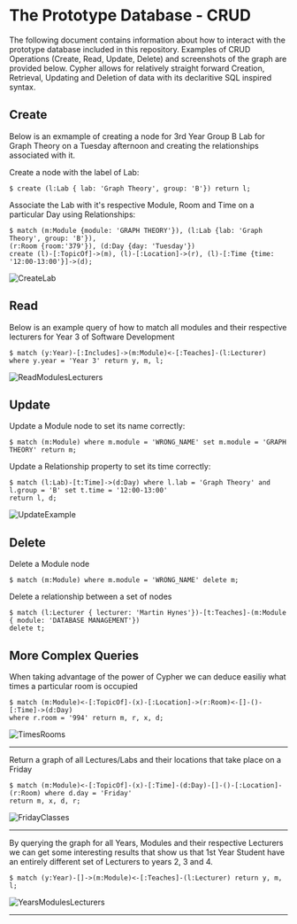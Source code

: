 # The Prototype Database - CRUD

The following document contains information about how to interact with the prototype database included in this repository. Examples of CRUD Operations (Create, Read, Update, Delete) and screenshots of the graph are provided below. Cypher allows for relatively straight forward Creation, Retrieval, Updating and Deletion of data with its declaritive SQL inspired syntax.

## Create

Below is an exmample of creating a node for 3rd Year Group B Lab for Graph Theory on a Tuesday afternoon and creating the relationships associated with it.

Create a node with the label of Lab:

    $ create (l:Lab { lab: 'Graph Theory', group: 'B'}) return l;

Associate the Lab with it's respective Module, Room and Time on a particular Day using Relationships:

    $ match (m:Module {module: 'GRAPH THEORY'}), (l:Lab {lab: 'Graph Theory', group: 'B'}), 
    (r:Room {room:'379'}), (d:Day {day: 'Tuesday'})
    create (l)-[:TopicOf]->(m), (l)-[:Location]->(r), (l)-[:Time {time: '12:00-13:00'}]->(d);

![CreateLab](http://i.imgur.com/SK2rV5U.png)

## Read

Below is an example query of how to match all modules and their respective lecturers for Year 3 of Software Development

    $ match (y:Year)-[:Includes]->(m:Module)<-[:Teaches]-(l:Lecturer) where y.year = 'Year 3' return y, m, l;

![ReadModulesLecturers](http://i.imgur.com/vCwQc0d.png)

## Update

Update a Module node to set its name correctly:

    $ match (m:Module) where m.module = 'WRONG_NAME' set m.module = 'GRAPH THEORY' return m;

Update a Relationship property to set its time correctly:

    $ match (l:Lab)-[t:Time]->(d:Day) where l.lab = 'Graph Theory' and l.group = 'B' set t.time = '12:00-13:00'
    return l, d;

![UpdateExample](http://i.imgur.com/XfgxiGy.png)

## Delete

Delete a Module node

    $ match (m:Module) where m.module = 'WRONG_NAME' delete m;

Delete a relationship between a set of nodes

    $ match (l:Lecturer { lecturer: 'Martin Hynes'})-[t:Teaches]-(m:Module { module: 'DATABASE MANAGEMENT'})
    delete t;

## More Complex Queries

When taking advantage of the power of Cypher we can deduce easiliy what times a particular room is occupied

    $ match (m:Module)<-[:TopicOf]-(x)-[:Location]->(r:Room)<-[]-()-[:Time]->(d:Day) 
    where r.room = '994' return m, r, x, d;

![TimesRooms](http://i.imgur.com/Y3cDEEB.png)

___

Return a graph of all Lectures/Labs and their locations that take place on a Friday

    $ match (m:Module)<-[:TopicOf]-(x)-[:Time]-(d:Day)-[]-()-[:Location]-(r:Room) where d.day = 'Friday' 
    return m, x, d, r;

![FridayClasses](http://i.imgur.com/OcG9GT7.png)

___

By querying the graph for all Years, Modules and their respective Lecturers we can get some interesting results that show us that 1st Year Student have an entirely different set of Lecturers to years 2, 3 and 4.

    $ match (y:Year)-[]->(m:Module)<-[:Teaches]-(l:Lecturer) return y, m, l;

![YearsModulesLecturers](http://i.imgur.com/kXbPrPu.png)

___
